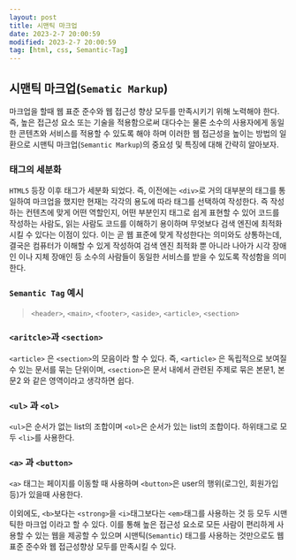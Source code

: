```yaml
---
layout: post
title: 시맨틱 마크업
date: 2023-2-7 20:00:59
modified: 2023-2-7 20:00:59
tag: [html, css, Semantic-Tag]
---
```



## 시맨틱 마크업(`Sematic Markup`)
마크업을 할때 웹 표준 준수와 웹 접근성 향상 모두를 만족시키기 위해 노력해야 한다. 즉, 높은 접근성 요소 또는 기술을 적용함으로써 대다수는 물론 소수의 사용자에게 동일한 콘텐츠와 서비스를 적용할 수 있도록 해야 하며 이러한 웹 접근성을 높이는 방법의 일환으로 시맨틱 마크업(`Semantic Markup`)의 중요성 및 특징에 대해 간략히 알아보자.


### 태그의 세분화
`HTML5` 등장 이후 태그가 세분화 되었다. 즉, 이전에는 `<div>`로 거의 대부분의 태그를 통일하여 마크업을 했지만 현재는 각각의 용도에 따라 태그를 선택하여 작성한다. 즉 작성하는 컨텐츠에 맞게 어떤 역할인지, 어떤 부분인지 태그로 쉽게 표현할 수 있어 코드를 작성하는 사람도, 읽는 사람도 코드를 이해하기 용이하며 무엇보다 검색 엔진에 최적화 시킬 수 있다는 이점이 있다. 이는 곧 웹 표준에 맞게 작성한다는 의미와도 상통하는데, 결국은 컴퓨터가 이해할 수 있게 작성하여 검색 엔진 최적화 뿐 아니라 나아가 시각 장애인 이나 지체 장애인 등 소수의 사람들이 동일한 서비스를 받을 수 있도록 작성함을 의미한다.

### `Semantic Tag` 예시

> `<header>`, `<main>`, `<footer>`, `<aside>`, `<article>`, `<section>`

### `<aritcle>`과 `<section>` 

`<article>` 은 `<section>`의 모음이라 할 수 있다. 즉, `<article>` 은 독립적으로 보여질 수 있는 문서를 묶는 단위이며, `<section>`은 문서 내에서 관련된 주제로 묶은 본문1, 본문2 와 같은 영역이라고 생각하면 쉽다.

### `<ul>` 과 `<ol>` 

`<ul>`은 순서가 없는 list의 조합이며 `<ol>`은 순서가 있는 list의 조합이다. 하위태그로 모두 `<li>`를 사용한다. 

### `<a>` 과 `<button>`

`<a>` 태그는 페이지를 이동할 때 사용하며 `<button>`은 user의 행위(로그인, 회원가입 등)가 있을때 사용한다. 


이외에도, `<b>`보다는 `<strong>`을 `<i>`태그보다는 `<em>`태그를 사용하는 것 등 모두 시맨틱한 마크업 이라고 할 수 있다.  이를 통해 높은 접근성 요소로 모든 사람이 편리하게 사용할 수 있는 웹을 제공할 수 있으며 시맨틱(`Semantic`) 태그를 사용하는 것만으로도 웹 표준 준수와 웹 접근성향상 모두를 만족시킬 수 있다. 

